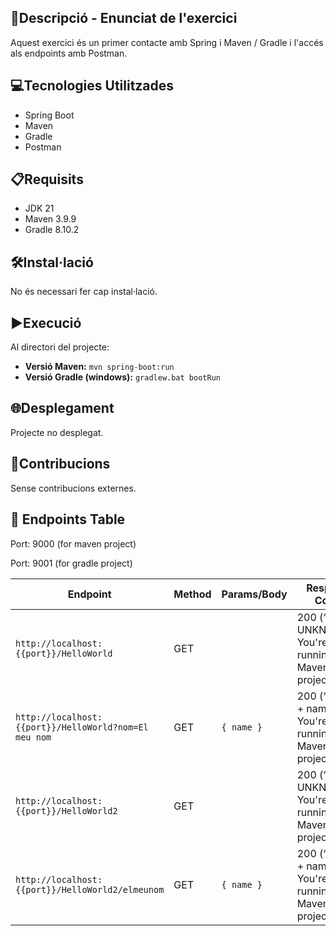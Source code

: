 ## 📄Descripció - Enunciat de l'exercici

Aquest exercici és un primer contacte amb Spring i Maven / Gradle i l'accés als endpoints amb Postman.

## 💻Tecnologies Utilitzades

- Spring Boot
- Maven
- Gradle
- Postman

## 📋Requisits

- JDK 21
- Maven 3.9.9
- Gradle 8.10.2

## 🛠️Instal·lació

No és necessari fer cap instal·lació.

## ▶️Execució

Al directori del projecte:
- **Versió Maven:** `mvn spring-boot:run`
- **Versió Gradle (windows):** `gradlew.bat bootRun`

## 🌐Desplegament

Projecte no desplegat.

## 🤝Contribucions

Sense contribucions externes.


## 🚩 Endpoints Table

Port: 9000 (for maven project)

Port: 9001 (for gradle project)

| Endpoint                                  | Method | Params/Body                   | Response Codes                               | Description               |
|-------------------------------------------|--------|-------------------------------|----------------------------------------------|---------------------------|
| `http://localhost:{{port}}/HelloWorld`         | GET   |  | 200 (“Hello UNKNOWN. You're running a Maven/Gradle project.")            | Salute.           |
| `http://localhost:{{port}}/HelloWorld?nom=El meu nom`      | GET    | `{ name }` | 200 (“Hello, “ + name + “. You're running a Maven/Gradle project.”) | Salute. |
| `http://localhost:{{port}}/HelloWorld2` | GET | | 200 (“Hello UNKNOWN. You're running a Maven/Gradle project.")     | Salute.          |
| `http://localhost:{{port}}/HelloWorld2/elmeunom` | GET    | `{ name }`                      | 200 (“Hello, “ + name + “. You're running a Maven/Gradle project.”)     | Salute.                |
